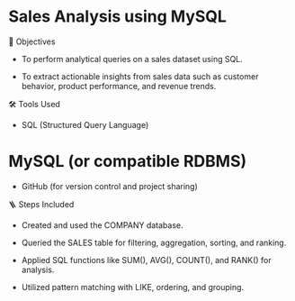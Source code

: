 # Sales Analysis using MySQL

📝 Objectives
- To perform analytical queries on a sales dataset using SQL.

- To extract actionable insights from sales data such as customer behavior, product performance, and revenue trends.

🛠️ Tools Used
- SQL (Structured Query Language)

# MySQL (or compatible RDBMS)

- GitHub (for version control and project sharing)

🪜 Steps Included
- Created and used the COMPANY database.

- Queried the SALES table for filtering, aggregation, sorting, and ranking.

- Applied SQL functions like SUM(), AVG(), COUNT(), and RANK() for analysis.

- Utilized pattern matching with LIKE, ordering, and grouping.
